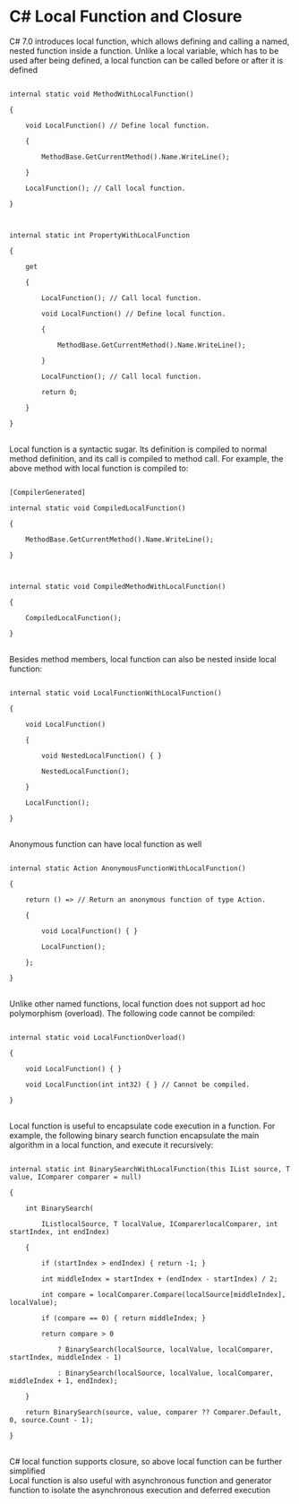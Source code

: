 # C# Local Function and Closure
C# 7.0 introduces local function, which allows defining and calling a named, nested function inside a function. Unlike a local variable, which has to be used after being defined, a local function can be called before or after it is defined

<pre>
<code>
internal static void MethodWithLocalFunction()

{

    void LocalFunction() // Define local function.

    {

        MethodBase.GetCurrentMethod().Name.WriteLine();

    }

    LocalFunction(); // Call local function.

}

 

internal static int PropertyWithLocalFunction

{

    get

    {

        LocalFunction(); // Call local function.

        void LocalFunction() // Define local function.

        {

            MethodBase.GetCurrentMethod().Name.WriteLine();

        }

        LocalFunction(); // Call local function.

        return 0;

    }

}
</code>
</pre>

Local function is a syntactic sugar. Its definition is compiled to normal method definition, and its call is compiled to method call. For example, the above method with local function is compiled to:

<pre>
<code>
[CompilerGenerated]

internal static void CompiledLocalFunction()

{

    MethodBase.GetCurrentMethod().Name.WriteLine();

}



internal static void CompiledMethodWithLocalFunction()

{

    CompiledLocalFunction();

}
</code>
</pre>

Besides method members, local function can also be nested inside local function:

<pre>
<code>
internal static void LocalFunctionWithLocalFunction()

{

    void LocalFunction()

    {

        void NestedLocalFunction() { }

        NestedLocalFunction();

    }

    LocalFunction();

}
</code>
</pre>

Anonymous function can have local function as well

<pre>
<code>
internal static Action AnonymousFunctionWithLocalFunction()

{

    return () => // Return an anonymous function of type Action.

    {

        void LocalFunction() { }

        LocalFunction();

    };

}
</code>
</pre>

Unlike other named functions, local function does not support ad hoc polymorphism (overload). The following code cannot be compiled:


<pre>
<code>
internal static void LocalFunctionOverload()

{

    void LocalFunction() { }

    void LocalFunction(int int32) { } // Cannot be compiled.

}
</code>
</pre>

Local function is useful to encapsulate code execution in a function. For example, the following binary search function encapsulate the main algorithm in a local function, and execute it recursively:

<pre>
<code>
internal static int BinarySearchWithLocalFunction<T>(this IList<T> source, T value, IComparer<T> comparer = null)

{

    int BinarySearch(

        IList<T>localSource, T localValue, IComparer<T>localComparer, int startIndex, int endIndex)

    {

        if (startIndex > endIndex) { return -1; }

        int middleIndex = startIndex + (endIndex - startIndex) / 2;

        int compare = localComparer.Compare(localSource[middleIndex], localValue);

        if (compare == 0) { return middleIndex; }

        return compare > 0

            ? BinarySearch(localSource, localValue, localComparer, startIndex, middleIndex - 1)

            : BinarySearch(localSource, localValue, localComparer, middleIndex + 1, endIndex);

    }

    return BinarySearch(source, value, comparer ?? Comparer<T>.Default, 0, source.Count - 1);

}
</code>
</pre>

C# local function supports closure, so above local function can be further simplified
<br/>
Local function is also useful with asynchronous function and generator function to isolate the asynchronous execution and deferred execution

